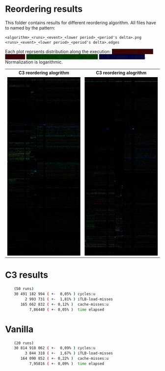 # Reordering results

This folder contains results for different reordering algorithm. All files have to named by the pattern:

```
<algorithm>_<runs>_<event>_<lower period>_<period's delta>.png
<runs>_<event>_<lower period>_<period's delta>.edges
```

Each plot reprsents distribution along the execution: <span style="background-color:#400">RED channel - iTLB-load-miss</span> <span style="background-color:#040">GREEN channel - icache-load-miss</span> <span style="background-color:#004">BLUE channel - cycles</span>. Normalization is logarithmic.

<table>
<tr>
<th>C3 reordering alogrithm</th><th>C3 reordering alogrithm</th>
</tr>
<tr>
<td><img src="c3_1024_cycles_250k_127.png"></img></td><td><img src="plot_vanilla.png"></img></td>
</tr>
</table>

# C3 results
```bash
    (50 runs)
    30 491 182 994 ( +-  0,05% ) cycles:u                    
         2 993 731 ( +-  1,81% ) iTLB-load-misses            
       165 662 832 ( +- 0,12% )  cache-misses:u              
           7,86440 ( +- 0,05% )  time elapsed
```


# Vanilla
```bash
    (20 runs)
    30 814 918 062 ( +-  0,09% ) cycles:u                    
         3 844 318 ( +-  1,67% ) iTLB-load-misses            
       164 090 852 ( +- 0,22% )  cache-misses:u              
           7,95816 ( +- 0,09% )  time elapsed
```